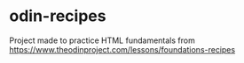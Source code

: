 # odin-recipes
Project made to practice HTML fundamentals from https://www.theodinproject.com/lessons/foundations-recipes
